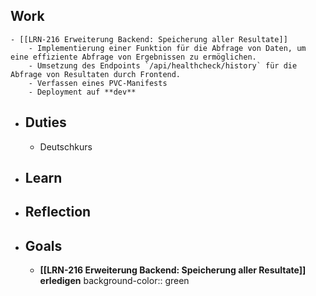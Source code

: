 ## Work
	- [[LRN-216 Erweiterung Backend: Speicherung aller Resultate]]
		- Implementierung einer Funktion für die Abfrage von Daten, um eine effiziente Abfrage von Ergebnissen zu ermöglichen.
		- Umsetzung des Endpoints `/api/healthcheck/history` für die Abfrage von Resultaten durch Frontend.
		- Verfassen eines PVC-Manifests
		- Deployment auf **dev**
- ## Duties
	- Deutschkurs
- ## Learn
- ## Reflection
- ## Goals
	- **[[LRN-216 Erweiterung Backend: Speicherung aller Resultate]] erledigen**
	  background-color:: green